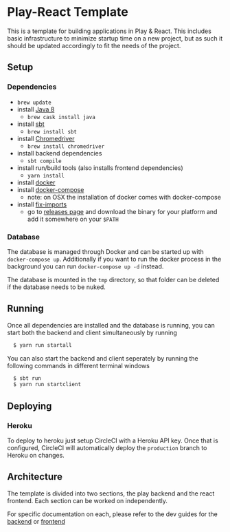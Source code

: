 # Play-React Template

This is a template for building applications in Play & React. This includes basic infrastructure to minimize startup time on a new project, but as such it should be updated accordingly to fit the needs of the project.

## Setup

### Dependencies

* `brew update`
* install [Java 8](http://www.oracle.com/technetwork/java/javase/downloads/jdk8-downloads-2133151.html)
  * `brew cask install java`
* install [sbt](http://www.scala-sbt.org/download.html)
  * `brew install sbt`
* install [Chromedriver](https://sites.google.com/a/chromium.org/chromedriver/)
  * `brew install chromedriver`
* install backend dependencies
  * `sbt compile`
* install run/build tools (also installs frontend dependencies)
  * `yarn install`
* install [docker](https://www.docker.com/products/docker#/mac)
* install [docker-compose](https://docs.docker.com/compose/install/)
  * note: on OSX the installation of docker comes with docker-compose
* install [fix-imports](https://github.com/Bowbaq/scala-imports)
  * go to [releases page](https://github.com/Bowbaq/scala-imports/releases) and download the binary for your platform and add it somewhere on your `$PATH`

### Database

The database is managed through Docker and can be started up with `docker-compose up`. Additionally if you want to run the docker process in the background you can run `docker-compose up -d` instead.

The database is mounted in the `tmp` directory, so that folder can be deleted if the database needs to be nuked.

## Running

Once all dependencies are installed and the database is running, you can start both the backend and client simultaneously by running
  ```sh
    $ yarn run startall
  ```

You can also start the backend and client seperately by running the following commands in different terminal windows
  ```sh
    $ sbt run
    $ yarn run startclient
  ```

## Deploying

### Heroku

To deploy to heroku just setup CircleCI with a Heroku API key. Once that is configured, CircleCI will automatically deploy the `production` branch to Heroku on changes.

## Architecture

The template is divided into two sections, the play backend and the react frontend. Each section can be worked on independently.

For specific documentation on each, please refer to the dev guides for the [backend](./DEVGUIDE_BACKEND.md) or [frontend](./DEVGUIDE_FRONTEND.md)
